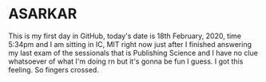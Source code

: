 # ASARKAR

This is my first day in GitHub, today's date is 18th February, 2020, time 5:34pm and I am sitting in IC, MIT right now just after I finished answering my last exam of the sessionals that is Publishing Science and I have no clue whatsoever of what I'm doing rn but it's gonna be fun I guess. I got this feeling. So fingers crossed. 
